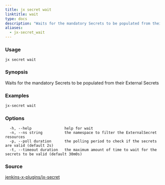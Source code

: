 ```yaml
---
title: jx secret wait
linktitle: wait
type: docs
description: "Waits for the mandatory Secrets to be populated from their External Secrets"
aliases:
  - jx-secret_wait
---
```


### Usage

```
jx secret wait
```

### Synopsis

Waits for the mandatory Secrets to be populated from their External Secrets

### Examples

  ```bash
  jx-secret wait

  ```
### Options

```
  -h, --help               help for wait
  -n, --ns string          the namespace to filter the ExternalSecret resources
  -p, --poll duration      the polling period to check if the secrets are valid (default 2s)
  -t, --timeout duration   the maximum amount of time to wait for the secrets to be valid (default 30m0s)
```



### Source

[jenkins-x-plugins/jx-secret](https://github.com/jenkins-x-plugins/jx-secret)
